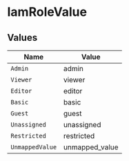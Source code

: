 # IamRoleValue


## Values

| Name            | Value           |
| --------------- | --------------- |
| `Admin`         | admin           |
| `Viewer`        | viewer          |
| `Editor`        | editor          |
| `Basic`         | basic           |
| `Guest`         | guest           |
| `Unassigned`    | unassigned      |
| `Restricted`    | restricted      |
| `UnmappedValue` | unmapped_value  |